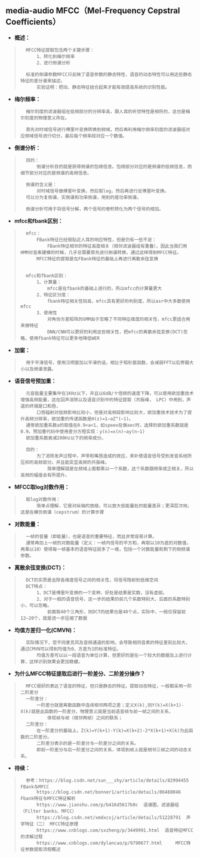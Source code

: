 ## media-audio MFCC（Mel-Frequency Cepstral Coefficients）
- **概述：**
>       MFCC特征提取包含两个关键步骤：
>           1、转化到梅尔频率
>           2、进行倒谱分析
>
>       标准的倒谱参数MFCC只反映了语音参数的静态特性，语音的动态特性可以用这些静态特征的差分谱来描述。
>           实验证明：把动、静态特征结合起来才能有效提高系统的识别性能。
>

- **梅尔频率：**
>       梅尔刻度的滤波器组在低频部分的分辨率高，跟人耳的听觉特性是相符的，这也是梅尔刻度的物理意义所在。
>
>       首先对时域信号进行傅里叶变换转换到频域，然后再利用梅尔频率刻度的滤波器组对应频域信号进行切分，最后每个频率段对应一个数值。
>

- **倒谱分析：**
>       目的：
>           倒谱分析目的就是获得频谱的包络信息。包络部分对应的是频谱的低频信息，而细节部分对应的是频谱的高频信息。
>
>       倒谱的含义是：
>           对时域信号做傅里叶变换，然后取log，然后再进行反傅里叶变换。
>       可以分为复倒谱、实倒谱和功率倒谱，用到的是功率倒谱。
>
>       倒谱分析可用于将信号分解，两个信号的卷积转化为两个信号的相加。
>

- **mfcc和fbank区别：**
>       mfcc：
>           FBank特征已经很贴近人耳的响应特性，但是仍有一些不足：
>               FBank特征相邻的特征高度相关（相邻滤波器组有重叠），因此当我们用HMM对音素建模的时候，几乎总需要首先进行倒谱转换，通过这样得到MFCC特征。
>           MFCC特征的提取是在FBank特征的基础上再进行离散余弦变换
>
>
>       mfcc和fbank区别：
>           1、计算量：
>               mfcc是在fbank的基础上进行的，所以mfcc的计算量更大
>           2、特征区分度：
>               fbank特征相关性较高，mfcc具有更好的判别度，所以asr中大多数使用mfcc
>           3、使用性
>               对角协方差矩阵的GMM由于忽略了不同特征维度的相关性，mfcc更适合用来做特征
>               DNN/CNN可以更好的利用这些相关性，把mfcc的离散余弦变换(DCT)忽略，使用fbank特征可以更多地降低WER
>

- **加窗：**
>       用于平滑信号，使用汉明窗加以平滑的话，相比于矩形窗函数，会减弱FFT以后旁瓣大小以及频谱泄露。
>
>

- **语音信号预加重：**
>       元音能量主要集中在1KHz以下，并且以6dB/十倍频的速度下降，可以使用欲加重技术增强高频能量，这在回声消除以及语音识别中的特征提取（共振峰， LPC）中用到，声道的终端是口和唇，
>           口唇辐射对低频影响比较小，但是对高频段影响比较大，欲加重技术技术为了提升高频分辨率，欲加重的传递函数是H(z)=1−aZ^(−1)。
>       通常欲加重系数a的取值在0.9<a<1，如speex在做aec时，选择的欲加重系数就是0.9。预加重代码中使用差分方程实现：y(n)=x(n)−ay(n−1)
>       欲加重系数衰减200Hz以下的频率成分。
>
>       目的：
>           为了消除发声过程中，声带和嘴唇造成的效应，来补偿语音信号受到发音系统所压抑的高频部分。并且能突显高频的共振峰。
>               简单理解就是在频域上面都乘以一个系数，这个系数跟频率成正相关，所以高频的幅值会有所提升。
>
>

- **MFCC取log对数作用：**
>       取log对数作用：
>           简单点理解，它是对纵轴的放缩，可以放大低能量处的能量差异；更深层次地，这是在模仿倒谱（cepstrum）的计算步骤
>

- **对数能量：**
>       一帧的音量（即能量），也是语音的重要特征，而且非常容易计算。
>       通常再加上一帧的对数能量（定义：一帧内信号的平方和，再取以10为底的对数值，再乘以10）使得每一帧基本的语音特征就多了一维，包括一个对数能量和剩下的倒频谱参数。
>

- **离散余弦变换(DCT)：**
>       DCT的实质是去除各维度信号之间的相关性，将信号隐射到低维空间
>       DCT特点：
>           1、DCT是傅里叶变换的一个变种，好处是结果是实数，没有虚部。
>           2、对于一般的语音信号，这一步的结果的前几个系数特别大，后面的系数特别小，可以忽略。
>               前面取40个三角形，则DCT的结果也是40个点，实际中，一般仅保留前12~20个，就是进一步压缩了数据
>

- **均值方差归一化(CMVN)：**
>       实际情况下，受不同麦克风及音频通道的影响，会导致相同音素的特征差别比较大，通过CMVN可以得到均值为0，方差为1的标准特征。
>           均值方差可以以一段语音为单位计算，但更好的是在一个较大的数据及上进行计算，这样识别效果会更加稳健。
>

- **为什么MFCC特征提取后进行一阶差分、二阶差分操作？**
>       MFCC很好的表达了语音的特征，但只是静态的特征。提取动态特征，一般都采用一阶二阶差分
>       一阶差分：
>           一阶差分就是离散函数中连续相邻两项之差；定义X(k),则Y(k)=X(k+1)-X(k)就是此函数的一阶差分，物理意义就是当前语音帧与前一帧之间的关系，
>               体现帧与帧（相邻两帧）之间的联系；
>       二阶差分：
>           在一阶差分的基础上，Z(k)=Y(k+1)-Y(k)=X(k+2)-2*X(k+1)+X(k)为此函数的二阶差分。
>           二阶差分表示的是一阶差分与一阶差分之间的关系。
>           即前一阶差分与后一阶差分之间的关系，体现到帧上就是相邻三帧之间的动态关系。
>
>
>

- **待续：**
>       参考：https://blog.csdn.net/sun___shy/article/details/82994455     FBank与MFCC
>           https://blog.csdn.net/bonner1/article/details/86488046      Fbank特征与MFCC特征解析
>           https://www.jianshu.com/p/b416d5617b0c  语谱图，滤波器组（Filter banks、MFCC）
>           https://blog.csdn.net/xmdxcsj/article/details/51228791  声学特征（二） MFCC特征原理
>           https://www.cnblogs.com/sxzheng/p/3449991.html  语音特征MFCC的求解过程
>           https://www.cnblogs.com/dylancao/p/9790677.html     MFCC特征参数提取流程概述
>
>
>
>
>
>
>
>
>
>
>
>
>
>
>
>
>
>
